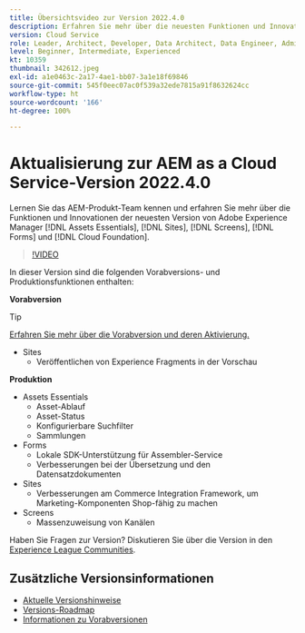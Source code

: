 ```yaml
---
title: Übersichtsvideo zur Version 2022.4.0
description: Erfahren Sie mehr über die neuesten Funktionen und Innovationen in der Version 2022.4.0 von Adobe Experience Manager  [!DNL Assets Essentials], [!DNL Sites], [!DNL Screens], [!DNL Forms]  und  [!DNL Cloud Foundation].
version: Cloud Service
role: Leader, Architect, Developer, Data Architect, Data Engineer, Admin, User
level: Beginner, Intermediate, Experienced
kt: 10359
thumbnail: 342612.jpeg
exl-id: a1e0463c-2a17-4ae1-bb07-3a1e18f69846
source-git-commit: 545f0eec07ac0f539a32ede7815a91f8632624cc
workflow-type: ht
source-wordcount: '166'
ht-degree: 100%

---
```


# Aktualisierung zur AEM as a Cloud Service-Version 2022.4.0

Lernen Sie das AEM-Produkt-Team kennen und erfahren Sie mehr über die Funktionen und Innovationen der neuesten Version von Adobe Experience Manager [!DNL Assets Essentials], [!DNL Sites], [!DNL Screens], [!DNL Forms] und [!DNL Cloud Foundation].

>[!VIDEO](https://video.tv.adobe.com/v/342612/?quality=12&learn=on)

In dieser Version sind die folgenden Vorabversions- und Produktionsfunktionen enthalten:

**Vorabversion**

>[!TIP]
>
>[Erfahren Sie mehr über die Vorabversion und deren Aktivierung.](https://experienceleague.adobe.com/docs/experience-manager-cloud-service/content/release-notes/prerelease.html?lang=de)

* Sites
   * Veröffentlichen von Experience Fragments in der Vorschau

**Produktion**

* Assets Essentials
   * Asset-Ablauf
   * Asset-Status
   * Konfigurierbare Suchfilter
   * Sammlungen
* Forms
   * Lokale SDK-Unterstützung für Assembler-Service
   * Verbesserungen bei der Übersetzung und den Datensatzdokumenten
* Sites
   * Verbesserungen am Commerce Integration Framework, um Marketing-Komponenten Shop-fähig zu machen
* Screens
   * Massenzuweisung von Kanälen

Haben Sie Fragen zur Version?  Diskutieren Sie über die Version in den [Experience League Communities](https://adobe.ly/3LO0gOo).

## Zusätzliche Versionsinformationen

* [Aktuelle Versionshinweise](https://experienceleague.adobe.com/docs/experience-manager-cloud-service/content/release-notes/home.html?lang=de)
* [Versions-Roadmap](https://experienceleague.adobe.com/docs/experience-manager-release-information/aem-release-updates/update-releases-roadmap.html?lang=de)
* [Informationen zu Vorabversionen](https://experienceleague.adobe.com/docs/experience-manager-cloud-service/content/release-notes/prerelease.html?lang=de)
